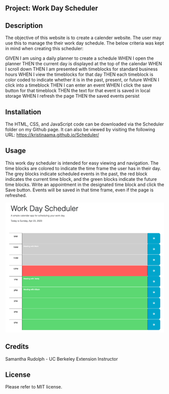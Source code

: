 ## Project: Work Day Scheduler

## Description

The objective of this website is to create a calender website. The user may use this to manage the their work day schedule. The below criteria was kept in mind when creating this scheduler:

GIVEN I am using a daily planner to create a schedule
WHEN I open the planner
THEN the current day is displayed at the top of the calendar
WHEN I scroll down
THEN I am presented with timeblocks for standard business hours
WHEN I view the timeblocks for that day
THEN each timeblock is color coded to indicate whether it is in the past, present, or future
WHEN I click into a timeblock
THEN I can enter an event
WHEN I click the save button for that timeblock
THEN the text for that event is saved in local storage
WHEN I refresh the page
THEN the saved events persist

## Installation

The HTML, CSS, and JavaScript code can be downloaded via the Scheduler folder on my Github page. It can also be viewed by visiting the following URL: https://kristinaama.github.io/Scheduler/

## Usage

This work day scheduler is intended for easy viewing and navigation. The time blocks are colored to indicate the time frame the user has in their day. The grey blocks indicate scheduled events in the past, the red block indicates the current time block, and the green blocks indicate the future time blocks. Write an appointment in the designated time block and click the Save button. Events will be saved in that time frame, even if the page is refreshed.

![Work Day Scheduler Screenshot](Assets/images/screenshot.png)

## Credits

Samantha Rudolph - UC Berkeley Extension Instructor

## License

Please refer to MIT license.

